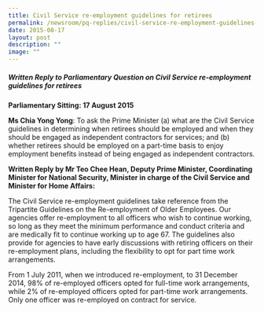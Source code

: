 ```yaml
---
title: Civil Service re‑employment guidelines for retirees
permalink: /newsroom/pq-replies/civil-service-re-employment-guidelines-for-retirees/
date: 2015-08-17
layout: post
description: ""
image: ""
---
```

##### Written Reply to Parliamentary Question on Civil Service re-employment guidelines for retirees

**Parliamentary Sitting: 17 August 2015**  
  
**Ms Chia Yong Yong**: To ask the Prime Minister (a) what are the Civil Service guidelines in determining when retirees should be employed and when they should be engaged as independent contractors for services; and (b) whether retirees should be employed on a part-time basis to enjoy employment benefits instead of being engaged as independent contractors.  
  
**Written Reply by Mr Teo Chee Hean, Deputy Prime Minister, Coordinating Minister for National Security, Minister in charge of the Civil Service and Minister for Home Affairs:**

The Civil Service re-employment guidelines take reference from the Tripartite Guidelines on the Re-employment of Older Employees. Our agencies offer re-employment to all officers who wish to continue working, so long as they meet the minimum performance and conduct criteria and are medically fit to continue working up to age 67. The guidelines also provide for agencies to have early discussions with retiring officers on their re-employment plans, including the flexibility to opt for part time work arrangements.  
  
From 1 July 2011, when we introduced re-employment, to 31 December 2014, 98% of re-employed officers opted for full-time work arrangements, while 2% of re-employed officers opted for part-time work arrangements. Only one officer was re-employed on contract for service.